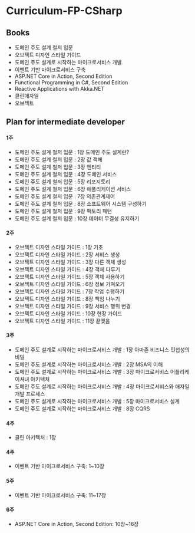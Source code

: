 # Curriculum-FP-CSharp

## Books
- 도메인 주도 설계 철저 입문
- 오브젝트 디자인 스타일 가이드
- 도메인 주도 설계로 시작하는 마이크로서비스 개발
- 이벤트 기반 마이크로서비스 구축
- ASP.NET Core in Action, Second Edition
- Functional Programming in C#, Second Edition
- Reactive Applications with Akka.NET
- 클린애자일
- 오브젝트

## Plan for intermediate developer
#### 1주
- 도메인 주도 설계 철저 입문 : 1장 도메인 주도 설계란?
- 도메인 주도 설계 철저 입문 : 2장 값 객체
- 도메인 주도 설계 철저 입문 : 3장 엔티티
- 도메인 주도 설계 철저 입문 : 4장 도메인 서비스
- 도메인 주도 설계 철저 입문 : 5장 리포지토리
- 도메인 주도 설계 철저 입문 : 6장 애플리케이션 서비스
- 도메인 주도 설계 철저 입문 : 7장 의존관계제어
- 도메인 주도 설계 철저 입문 : 8장 소프트웨어 시스템 구성하기
- 도메인 주도 설계 철저 입문 : 9장 팩토리 패턴
- 도메인 주도 설계 철저 입문 : 10장 데이터 무결성 유지하기
#### 2주
- 오브젝트 디자인 스타일 가이드 : 1장 기초
- 오브젝트 디자인 스타일 가이드 : 2장 서비스 생성
- 오브젝트 디자인 스타일 가이드 : 3장 다른 객체 생성
- 오브젝트 디자인 스타일 가이드 : 4장 객체 다루기
- 오브젝트 디자인 스타일 가이드 : 5장 객체 사용하기
- 오브젝트 디자인 스타일 가이드 : 6장 정보 가져오기
- 오브젝트 디자인 스타일 가이드 : 7장 작업 수행하기
- 오브젝트 디자인 스타일 가이드 : 8장 책임 나누기
- 오브젝트 디자인 스타일 가이드 : 9장 서비스 행위 변경
- 오브젝트 디자인 스타일 가이드 : 10장 현장 가이드
- 오브젝트 디자인 스타일 가이드 : 11장 끝맺음
#### 3주
- 도메인 주도 설계로 시작하는 마이크로서비스 개발 : 1장 아마존 비즈니스 민첩성의 비밀
- 도메인 주도 설계로 시작하는 마이크로서비스 개발 : 2장 MSA의 이해
- 도메인 주도 설계로 시작하는 마이크로서비스 개발 : 3장 마이크로서비스 어플리케이셔녀 아키텍처
- 도메인 주도 설계로 시작하는 마이크로서비스 개발 : 4장 마이크로서비스와 애자일 개발 프로세스
- 도메인 주도 설계로 시작하는 마이크로서비스 개발 : 5장 마이크로서비스 설계
- 도메인 주도 설계로 시작하는 마이크로서비스 개발 : 8장 CQRS
#### 4주
- 클린 아키텍처 : 1장 
#### 4주
- 이벤트 기반 마이크로서비스 구축: 1~10장
#### 5주
- 이벤트 기반 마이크로서비스 구축: 11~17장
#### 6주
- ASP.NET Core in Action, Second Edition: 10장~16장


